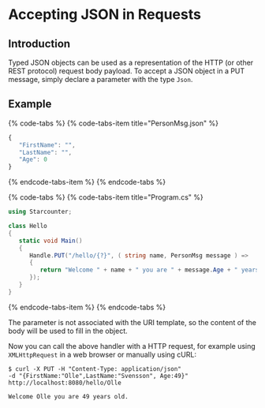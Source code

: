 # Accepting JSON in Requests

## Introduction

Typed JSON objects can be used as a representation of the HTTP \(or other REST protocol\) request body payload. To accept a JSON object in a PUT message, simply declare a parameter with the type `Json`.

## Example

{% code-tabs %}
{% code-tabs-item title="PersonMsg.json" %}
```javascript
{
   "FirstName": "",
   "LastName": "",
   "Age": 0
}
```
{% endcode-tabs-item %}
{% endcode-tabs %}

{% code-tabs %}
{% code-tabs-item title="Program.cs" %}
```csharp
using Starcounter;

class Hello
{
   static void Main()
   {
      Handle.PUT("/hello/{?}", ( string name, PersonMsg message ) =>
      {
         return "Welcome " + name + " you are " + message.Age + " years old.";
      });         
   }
}
```
{% endcode-tabs-item %}
{% endcode-tabs %}

The parameter is not associated with the URI template, so the content of the body will be used to fill in the object.

Now you can call the above handler with a HTTP request, for example using `XMLHttpRequest` in a web browser or manually using cURL:

```text
$ curl -X PUT -H "Content-Type: application/json"
-d "{FirstName:"Olle",LastName:"Svensson", Age:49}"
http://localhost:8080/hello/Olle

Welcome Olle you are 49 years old.
```

